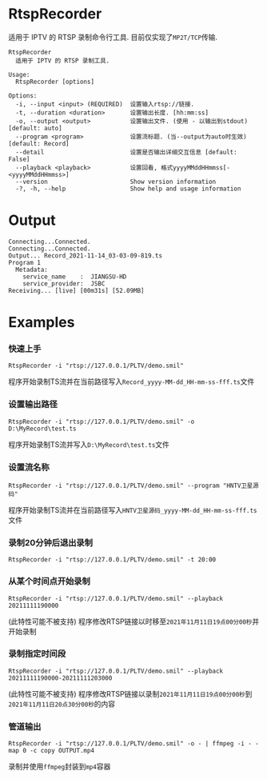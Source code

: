 # RtspRecorder
适用于 IPTV 的 RTSP 录制命令行工具. 目前仅实现了`MP2T/TCP`传输.

```
RtspRecorder
  适用于 IPTV 的 RTSP 录制工具.

Usage:
  RtspRecorder [options]

Options:
  -i, --input <input> (REQUIRED)  设置输入rtsp://链接.
  -t, --duration <duration>       设置输出长度. [hh:mm:ss]
  -o, --output <output>           设置输出文件. (使用 - 以输出到stdout) [default: auto]
  --program <program>             设置流标题. (当--output为auto时生效) [default: Record]
  --detail                        设置是否输出详细交互信息 [default: False]
  --playback <playback>           设置回看, 格式yyyyMMddHHmmss[-<yyyyMMddHHmmss>]
  --version                       Show version information
  -?, -h, --help                  Show help and usage information
```

# Output
```
Connecting...Connected.
Connecting...Connected.
Output... Record_2021-11-14_03-03-09-819.ts
Program 1
  Metadata:
    service_name    :  JIANGSU-HD
    service_provider:  JSBC
Receiving... [live] [00m31s] [52.09MB]
```

# Examples
### 快速上手
```
RtspRecorder -i "rtsp://127.0.0.1/PLTV/demo.smil"
```
程序开始录制TS流并在当前路径写入`Record_yyyy-MM-dd_HH-mm-ss-fff.ts`文件

### 设置输出路径
```
RtspRecorder -i "rtsp://127.0.0.1/PLTV/demo.smil" -o D:\MyRecord\test.ts
```
程序开始录制TS流并写入`D:\MyRecord\test.ts`文件

### 设置流名称
```
RtspRecorder -i "rtsp://127.0.0.1/PLTV/demo.smil" --program "HNTV卫星源码"
```
程序开始录制TS流并在当前路径写入`HNTV卫星源码_yyyy-MM-dd_HH-mm-ss-fff.ts`文件

### 录制20分钟后退出录制
```
RtspRecorder -i "rtsp://127.0.0.1/PLTV/demo.smil" -t 20:00
```

### 从某个时间点开始录制
```
RtspRecorder -i "rtsp://127.0.0.1/PLTV/demo.smil" --playback 20211111190000
```
(此特性可能不被支持) 程序修改RTSP链接以时移至`2021年11月11日19点00分00秒`并开始录制

### 录制指定时间段
```
RtspRecorder -i "rtsp://127.0.0.1/PLTV/demo.smil" --playback 20211111190000-20211111203000
```
(此特性可能不被支持) 程序修改RTSP链接以录制`2021年11月11日19点00分00秒`到`2021年11月11日20点30分00秒`的内容

### 管道输出
```
RtspRecorder -i "rtsp://127.0.0.1/PLTV/demo.smil" -o - | ffmpeg -i - -map 0 -c copy OUTPUT.mp4
```
录制并使用`ffmpeg`封装到`mp4`容器
